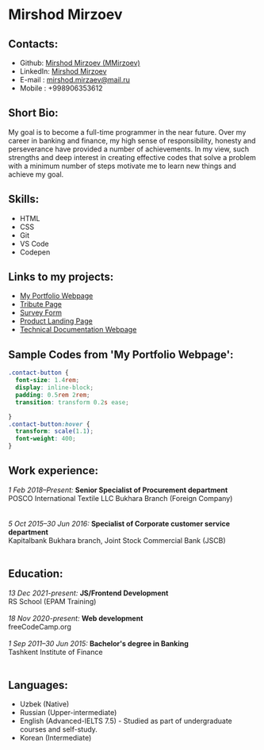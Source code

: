 # Mirshod Mirzoev

## Contacts:
- Github: [Mirshod Mirzoev (MMirzoev)](https://github.com/MMirzoev)
- LinkedIn: [Mirshod Mirzoev](https://www.linkedin.com/in/mirshod-mirzoev-6b575779)
- E-mail : mirshod.mirzaev@mail.ru
- Mobile : +998906353612

## Short Bio:

My goal is to become a full-time programmer in the near future. Over my career in banking and finance, my high sense of responsibility, honesty and perseverance have provided a number of achievements. In my view, such strengths and deep interest in creating effective codes that solve a problem with a minimum number of steps motivate me to learn new things and achieve my goal.

## Skills:  

- HTML
- CSS
- Git
- VS Code
- Codepen

## Links to my projects:

- [My Portfolio Webpage](https://codepen.io/MirshodM/full/PomoZrP)
- [Tribute Page](https://codepen.io/MirshodM/full/ZEpYdmX)
- [Survey Form](https://codepen.io/MirshodM/full/mdrwROj)
- [Product Landing Page](https://codepen.io/MirshodM/full/bGwYZVr)
- [Technical Documentation Webpage](https://codepen.io/MirshodM/full/bGwJBEQ)

## Sample Codes from 'My Portfolio Webpage': 
```css
.contact-button {
  font-size: 1.4rem;
  display: inline-block;
  padding: 0.5rem 2rem;
  transition: transform 0.2s ease;

}
.contact-button:hover {
  transform: scale(1.1);
  font-weight: 400;
}
```

## Work experience:

*1 Feb 2018–Present:* **Senior Specialist of Procurement department** <br>
	POSCO International Textile LLC Bukhara Branch (Foreign Company)<br>
<br>	
*5 Oct 2015–30 Jun 2016:* **Specialist of Corporate customer service department**<br>
	Kapitalbank Bukhara branch, Joint Stock Commercial Bank (JSCB)<br>
 <br> 
## Education:

*13 Dec 2021-present:* **JS/Frontend Development** <br>
  RS School (EPAM Training)<br>
<br>
*18 Nov 2020-present:* **Web development** <br>
  freeCodeCamp.org<br>
<br>
*1 Sep 2011–30 Jun 2015:* **Bachelor's degree in Banking**<br>
	Tashkent Institute of Finance<br>
<br>
## Languages:
	
- Uzbek (Native)<br>
- Russian (Upper-intermediate)<br>
- English (Advanced-IELTS 7.5) - Studied as part of undergraduate courses and self-study.<br>
- Korean (Intermediate)
